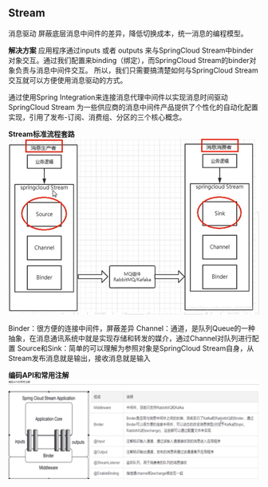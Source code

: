 ## Stream

消息驱动
屏蔽底层消息中间件的差异，降低切换成本，统一消息的编程模型。

**解决方案**
应用程序通过inputs 或者 outputs 来与SpringCloud Stream中binder对象交互。通过我们配置来binding（绑定），而SpringCloud Stream的binder对象负责与消息中间件交互。
所以，我们只需要搞清楚如何与SpringCloud Stream交互就可以方便使用消息驱动的方式。

通过使用Spring Integration来连接消息代理中间件以实现消息时间驱动
SpringCloud Stream 为一些供应商的消息中间件产品提供了个性化的自动化配置实现，引用了发布-订阅、消费组、分区的三个核心概念。

**Stream标准流程套路**
![](./pics/steam.jpg)

Binder：很方便的连接中间件，屏蔽差异
Channel：通道，是队列Queue的一种抽象，在消息通讯系统中就是实现存储和转发的媒介，通过Channel对队列进行配置
Source和Sink：简单的可以理解为参照对象是SpringCloud Stream自身，从Stream发布消息就是输出，接收消息就是输入

**编码API和常用注解**
![](./pics/stream_api.jpg)


